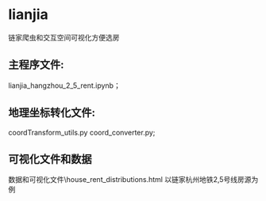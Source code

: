 # lianjia
链家爬虫和交互空间可视化方便选房

## 主程序文件:
lianjia_hangzhou_2_5_rent.ipynb；
## 地理坐标转化文件:
coordTransform_utils.py coord_converter.py;
## 可视化文件和数据
数据和可视化文件\house_rent_distributions.html 以链家杭州地铁2,5号线房源为例
